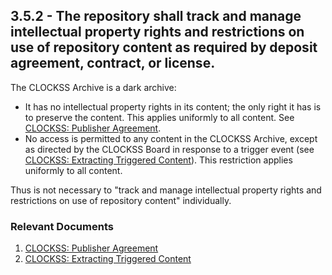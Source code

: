 ## 3.5.2 - The repository shall track and manage intellectual property rights and restrictions on use of repository content as required by deposit agreement, contract, or license.

The CLOCKSS Archive is a dark archive:

  - It has no intellectual property rights in its content; the only
    right it has is to preserve the content. This applies uniformly to
    all content. See [CLOCKSS: Publisher
    Agreement](https://www.clockss.org/clocksswiki/files/CLOCKSS_Participating_Publisher_Agreement.pdf).
  - No access is permitted to any content in the CLOCKSS Archive, except
    as directed by the CLOCKSS Board in response to a trigger event (see
    [CLOCKSS: Extracting Triggered
    Content](CLOCKSS:_Extracting_Triggered_Content "wikilink")). This
    restriction applies uniformly to all content.

Thus is not necessary to "track and manage intellectual property rights
and restrictions on use of repository content" individually.

### Relevant Documents

1.  [CLOCKSS: Publisher
    Agreement](https://www.clockss.org/clocksswiki/files/CLOCKSS_Participating_Publisher_Agreement.pdf)
2.  [CLOCKSS: Extracting Triggered
    Content](CLOCKSS:_Extracting_Triggered_Content "wikilink")